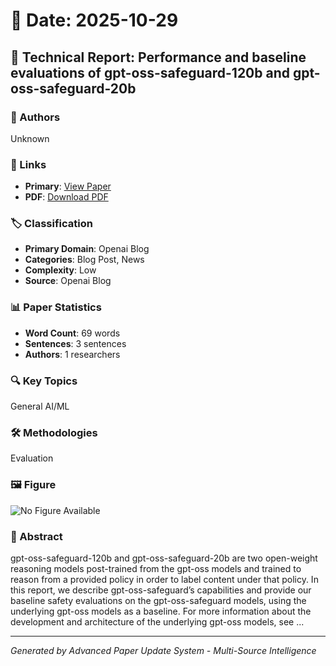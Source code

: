 # 📅 Date: 2025-10-29

## 📄 Technical Report: Performance and baseline evaluations of gpt-oss-safeguard-120b and gpt-oss-safeguard-20b

### 👥 Authors
Unknown

### 🔗 Links
- **Primary**: [View Paper](https://openai.com/index/gpt-oss-safeguard-technical-report)
- **PDF**: [Download PDF](https://arxiv.org/pdf/.pdf) 



### 🏷️ Classification
- **Primary Domain**: Openai Blog
- **Categories**: Blog Post, News
- **Complexity**: Low
- **Source**: Openai Blog

### 📊 Paper Statistics
- **Word Count**: 69 words
- **Sentences**: 3 sentences
- **Authors**: 1 researchers

### 🔍 Key Topics
General AI/ML

### 🛠️ Methodologies
Evaluation

### 🖼️ Figure
![No Figure Available](https://img.shields.io/badge/Figure-Not_Available-lightgrey?style=for-the-badge)

### 📝 Abstract
gpt-oss-safeguard-120b and gpt-oss-safeguard-20b are two open-weight reasoning models post-trained from the gpt-oss models and trained to reason from a provided policy in order to label content under that policy. In this report, we describe gpt-oss-safeguard’s capabilities and provide our baseline safety evaluations on the gpt-oss-safeguard models, using the underlying gpt-oss models as a baseline. For more information about the development and architecture of the underlying gpt-oss models, see ...

---
*Generated by Advanced Paper Update System - Multi-Source Intelligence*
